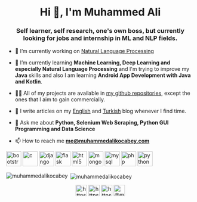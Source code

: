 <h1 align="center">Hi 👋, I'm Muhammed Ali</h1>
<h3 align="center">Self learner, self research, one's own boss, but currently looking for jobs and internship in ML and NLP fields.</h3>


- 🔭 I’m currently working on [Natural Language Processing](https://github.com/muhammedalikocabey/Self-Taught/tree/master/Natural%20Language%20Processing)

- 🌱 I’m currently learning **Machine Learning, Deep Learning and especially Natural Language Processing** and I'm trying to improve my **Java** skills and also I am learning **Android App Development with Java and Kotlin**.

- 👨‍💻 All of my projects are available in [my github repositories](https://github.com/muhammedalikocabey/), except the ones that I aim to gain commercially.

- 📝 I write articles on my [English](https://www.muhammedalikocabey.com/blog-en/) and [Turkish](https://www.muhammedalikocabey.com/blog-tr/) blog whenever I find time.

- 💬 Ask me about **Python, Selenium Web Scraping, Python GUI Programming and Data Science**

- 📫 How to reach me **me@muhammedalikocabey.com**

<p align="left"><img src="https://devicons.github.io/devicon/devicon.git/icons/bootstrap/bootstrap-plain.svg" alt="bootstrap" width="40" height="40"/> <img src="https://devicons.github.io/devicon/devicon.git/icons/c/c-original.svg" alt="c" width="40" height="40"/> <img src="https://devicons.github.io/devicon/devicon.git/icons/django/django-original.svg" alt="django" width="40" height="40"/> <img src="https://www.vectorlogo.zone/logos/pocoo_flask/pocoo_flask-icon.svg" alt="flask" width="40" height="40"/> <img src="https://devicons.github.io/devicon/devicon.git/icons/html5/html5-original-wordmark.svg" alt="html5" width="40" height="40"/> <img src="https://devicons.github.io/devicon/devicon.git/icons/mongodb/mongodb-original-wordmark.svg" alt="mongodb" width="40" height="40"/> <img src="https://devicons.github.io/devicon/devicon.git/icons/mysql/mysql-original-wordmark.svg" alt="mysql" width="40" height="40"/> <img src="https://devicons.github.io/devicon/devicon.git/icons/php/php-original.svg" alt="php" width="40" height="40"/> <img src="https://devicons.github.io/devicon/devicon.git/icons/python/python-original.svg" alt="python" width="40" height="40"/></p><p><img align="left" src="https://github-readme-stats.vercel.app/api/top-langs/?username=muhammedalikocabey&layout=compact&hide=html" alt="muhammedalikocabey" /></p>

<p>&nbsp;<img align="center" src="https://github-readme-stats.vercel.app/api?username=muhammedalikocabey&show_icons=true" alt="muhammedalikocabey" /></p>

<p align="center">
<a href="https://twitter.com/muhammedkcb" target="blank"><img align="center" src="https://cdn.jsdelivr.net/npm/simple-icons@3.0.1/icons/twitter.svg" alt="https://twitter.com/muhammedkcb" height="30" width="30" /></a>
<a href="https://linkedin.com/in/muhammedalikocabey/" target="blank"><img align="center" src="https://cdn.jsdelivr.net/npm/simple-icons@3.0.1/icons/linkedin.svg" alt="https://www.linkedin.com/in/muhammedalikocabey/" height="30" width="30" /></a>
<a href="https://kaggle.com/muhammedalikocabey" target="blank"><img align="center" src="https://cdn.jsdelivr.net/npm/simple-icons@3.0.1/icons/kaggle.svg" alt="https://www.kaggle.com/muhammedalikocabey" height="30" width="30" /></a>
<a href="https://medium.com/@muhammedalikocabey" target="blank"><img align="center" src="https://cdn.jsdelivr.net/npm/simple-icons@3.0.1/icons/medium.svg" alt="@muhammedalikocabey" height="30" width="30" /></a>
</p>
